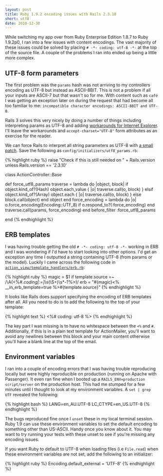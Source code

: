 ```yaml
---
layout: post
title: Ruby 1.9.2 encoding issues with Rails 2.3.10
short: utf8
date: 2010-12-30
---
```


While switching my app over from Ruby Enterprise Edition 1.8.7 to Ruby 1.9.2p0, I ran into a few issues with content encodings. The vast majority of these issues could be solved by placing `# -*- coding: utf-8 -*-` at the top of the source file. A couple of the problems I ran into ended up being a little more complex.

## UTF-8 form parameters

The first problem was the `params` hash was not arriving to my controllers encoding as UTF-8 but instead as ASCII-8BIT. This is not a problem if all your inputs are ASCII-7 but that wasn't so for me. With content such as `café` I was getting an exception later on during the request that had become all too familiar to me: `incompatible character encodings: ASCII-8BIT and UTF-8`.

Rails 3 solves this very nicely by doing a number of things including interpreting params as UTF-8 and adding [workarounds for Internet Explorer](http://railssnowman.info/). I'll leave the workarounds and `accept-charset="UTF-8"` form attributes as an exercise for the reader.

We can force Rails to interpret all string parameters as UTF-8 with [a small patch](https://rails.lighthouseapp.com/projects/8994/tickets/4336-ruby19-submitted-string-form-parameters-with-non-ascii-characters-cause-encoding-errors#ticket-4336-3). Save the following as `config/initializers/utf8_params.rb`:

{% highlight ruby %}
raise "Check if this is still needed on " + Rails.version unless Rails.version == '2.3.10'

class ActionController::Base

  def force_utf8_params
    traverse = lambda do |object, block|
      if object.kind_of?(Hash)
        object.each_value { |o| traverse.call(o, block) }
      elsif object.kind_of?(Array)
        object.each { |o| traverse.call(o, block) }
      else
        block.call(object)
      end
      object
    end
    force_encoding = lambda do |o|
      o.force_encoding(Encoding::UTF_8) if o.respond_to?(:force_encoding)
    end
    traverse.call(params, force_encoding)
  end
  before_filter :force_utf8_params
  
end
{% endhighlight %}

## ERB templates

I was having trouble getting the old `# -*- coding: utf-8 -*-` working in ERB and I was wondering if I'd have to start looking into other options. I'd get an exception any time I outputted a string containing UTF-8 (from params or the model). Luckily I came across the following code in [`action_view/template_handlers/erb.rb`](https://github.com/rails/rails/blob/v2.3.10/actionpack/lib/action_view/template_handlers/erb.rb#L14):

{% highlight ruby %}
magic = $1 if template.source =~ /\A(<%#.*coding[:=]\s*(\S+)\s*-?%>)/
erb = "#{magic}<% __in_erb_template=true %>#{template.source}"
{% endhighlight %}

It looks like Rails does support specifying the encoding of ERB templates after all. All you need to do is to add the following to the top of your template:

{% highlight text %}
<%# coding: utf-8 %>
{% endhighlight %}

The key part I was missing is to have no whitespace between the `<%` and `#`. Additionally, if this is in a plain text template for ActionMailer, you'll want to avoid any newlines between this block and your main content otherwise you'll have a blank line at the top of the email.

## Environment variables

I ran into a couple of encoding errors that I was having trouble reproducing locally but were highly reproducible on production (running on Apache with Passenger). It even ran fine when I booted up a `RAILS_ENV=production script/server` on the production host. This had me stumped for a few minutes until I thought to look at my environment variables. A `set | grep UTF` revealed the following:

{% highlight bash %}
LANG=en_AU.UTF-8
LC_CTYPE=en_US.UTF-8
{% endhighlight %}

The bugs reproduced fine once I `unset` these in my local terminal session. Ruby 1.9 can use these environment variables to set the default encoding to something other than US-ASCII. Handy once you know about it. You may want to try running your tests with these unset to see if you're missing any encoding issues.

If you want Ruby to default to UTF-8 when loading files (i.e `File.read`) when these environment variables are not set, add the following to an initializer:

{% highlight ruby %}
Encoding.default_external = 'UTF-8'
{% endhighlight %}
